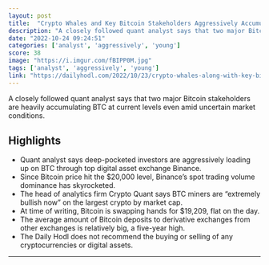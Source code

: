 ```yaml
---
layout: post
title:  "Crypto Whales and Key Bitcoin Stakeholders Aggressively Accumulating BTC Around $20,000: Quant Analyst - The Daily Hodl"
description: "A closely followed quant analyst says that two major Bitcoin stakeholders are heavily accumulating BTC at current levels even amid uncertain market conditions."
date: "2022-10-24 09:24:51"
categories: ['analyst', 'aggressively', 'young']
score: 38
image: "https://i.imgur.com/fBIPP0M.jpg"
tags: ['analyst', 'aggressively', 'young']
link: "https://dailyhodl.com/2022/10/23/crypto-whales-along-with-key-bitcoin-stakeholders-aggressively-accumulating-btc-around-20000-quant-analyst/"
---
```


A closely followed quant analyst says that two major Bitcoin stakeholders are heavily accumulating BTC at current levels even amid uncertain market conditions.

## Highlights

- Quant analyst says deep-pocketed investors are aggressively loading up on BTC through top digital asset exchange Binance.
- Since Bitcoin price hit the $20,000 level, Binance’s spot trading volume dominance has skyrocketed.
- The head of analytics firm Crypto Quant says BTC miners are “extremely bullish now” on the largest crypto by market cap.
- At time of writing, Bitcoin is swapping hands for $19,209, flat on the day.
- The average amount of Bitcoin deposits to derivative exchanges from other exchanges is relatively big, a five-year high.
- The Daily Hodl does not recommend the buying or selling of any cryptocurrencies or digital assets.

---
